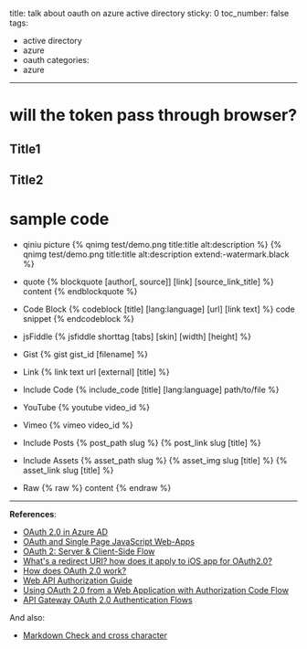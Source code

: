 title: talk about oauth on azure active directory
sticky: 0
toc_number: false
tags:
 - active directory
 - azure
 - oauth
categories:
  - azure
---


<!--more-->


# will the token pass through browser?


## Title1



## Title2


# sample code

- qiniu picture
{% qnimg test/demo.png title:title alt:description %}
{% qnimg test/demo.png title:title alt:description extend:-watermark.black %}

- quote
{% blockquote [author[, source]] [link] [source_link_title] %}
content
{% endblockquote %}

- Code Block
{% codeblock [title] [lang:language] [url] [link text] %}
code snippet
{% endcodeblock %}

- jsFiddle
{% jsfiddle shorttag [tabs] [skin] [width] [height] %}

- Gist
{% gist gist_id [filename] %}

- Link
{% link text url [external] [title] %}

- Include Code
{% include_code [title] [lang:language] path/to/file %}


- YouTube
{% youtube video_id %}

- Vimeo
{% vimeo video_id %}

- Include Posts
{% post_path slug %}
{% post_link slug [title] %}


- Include Assets
{% asset_path slug %}
{% asset_img slug [title] %}
{% asset_link slug [title] %}


- Raw
{% raw %}
content
{% endraw %}





---

**References**:

- [OAuth 2.0 in Azure AD](https://msdn.microsoft.com/en-us/library/hh549175.aspx)
- [OAuth and Single Page JavaScript Web-Apps](http://alexbilbie.com/2014/11/oauth-and-javascript/)
- [OAuth 2: Server & Client-Side Flow](https://developer.yammer.com/docs/oauth-2)
- [What's a redirect URI? how does it apply to iOS app for OAuth2.0?](http://stackoverflow.com/questions/13281084/whats-a-redirect-uri-how-does-it-apply-to-ios-app-for-oauth2-0)
- [How does OAuth 2.0 work?](https://www.quora.com/How-does-OAuth-2-0-work)
- [Web API Authorization Guide](https://developer.spotify.com/web-api/authorization-guide/#authorization_code_flow)
- [Using OAuth 2.0 from a Web Application with Authorization Code Flow](http://wiki.scn.sap.com/wiki/display/Security/Using+OAuth+2.0+from+a+Web+Application+with+Authorization+Code+Flow)
- [API Gateway OAuth 2.0 Authentication Flows](https://docs.oracle.com/cd/E39820_01/doc.11121/gateway_docs/content/oauth_flows.html)



And also:

- [Markdown Check and cross character](http://stackoverflow.com/questions/712132/in-html-i-can-make-a-checkmark-with-x2713-is-there-a-corresponding-x-mark)
